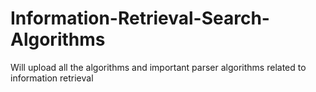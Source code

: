 # Information-Retrieval-Search-Algorithms

Will upload all the algorithms and important parser algorithms related to information retrieval
